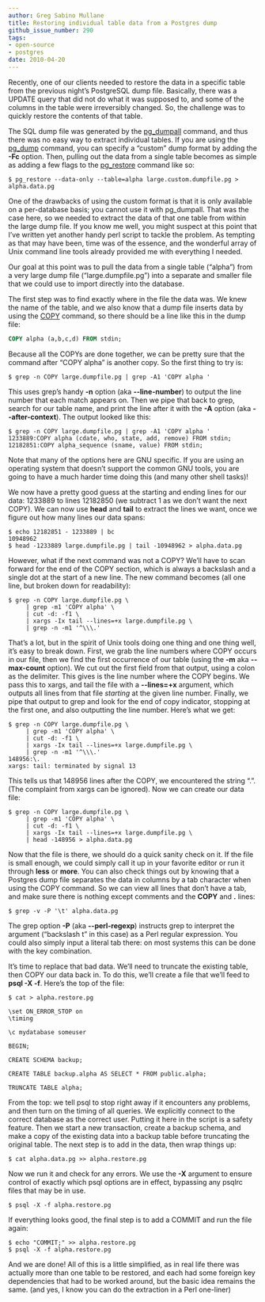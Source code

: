 ```yaml
---
author: Greg Sabino Mullane
title: Restoring individual table data from a Postgres dump
github_issue_number: 290
tags:
- open-source
- postgres
date: 2010-04-20
---
```




Recently, one of our clients needed to restore the data in a specific table from the previous night’s PostgreSQL dump file. Basically, there was a UPDATE query that did not do what it was supposed to, and some of the columns in the table were irreversibly changed. So, the challenge was to quickly restore the contents of that table.

The SQL dump file was generated by the [pg_dumpall](https://www.postgresql.org/docs/current/static/app-pg-dumpall.html) command, and thus there was no easy way to extract individual tables. If you are using the [pg_dump](https://www.postgresql.org/docs/current/static/app-pgdump.html) command, you can specify a “custom” dump format by adding the **-Fc** option. Then, pulling out the data from a single table becomes as simple as adding a few flags to the [pg_restore](https://www.postgresql.org/docs/current/static/app-pgrestore.html) command like so:

```shell
$ pg_restore --data-only --table=alpha large.custom.dumpfile.pg > alpha.data.pg
```

One of the drawbacks of using the custom format is that it is only available on a per-database basis; you cannot use it with pg_dumpall. That was the case here, so we needed to extract the data of that one table from within the large dump file. If you know me well, you might suspect at this point that I’ve written yet another handy perl script to tackle the problem. As tempting as that may have been, time was of the essence, and the wonderful array of Unix command line tools already provided me with everything I needed.

Our goal at this point was to pull the data from a single table (“alpha”) from a very large dump file (“large.dumpfile.pg”) into a separate and smaller file that we could use to import directly into the database.

The first step was to find exactly where in the file the data was. We knew the name of the table, and we also know that a dump file inserts data by using the [COPY](https://www.postgresql.org/docs/current/static/sql-copy.html) command, so there should be a line like this in the dump file:

```sql
COPY alpha (a,b,c,d) FROM stdin;
```

Because all the COPYs are done together, we can be pretty sure that the command after “COPY alpha” is another copy. So the first thing to try is:

```shell
$ grep -n COPY large.dumpfile.pg | grep -A1 'COPY alpha '
```

This uses grep’s handy **-n** option (aka **--line-number**) to output the line number that each match appears on. Then we pipe that back to grep, search for our table name, and print the line after it with the **-A** option (aka **--after-context**). The output looked like this:

```shell
$ grep -n COPY large.dumpfile.pg | grep -A1 'COPY alpha '
1233889:COPY alpha (cdate, who, state, add, remove) FROM stdin;
12182851:COPY alpha_sequence (sname, value) FROM stdin;
```

Note that many of the options here are GNU specific. If you are using an operating system that doesn’t support the common GNU tools, you are going to have a much harder time doing this (and many other shell tasks)!

We now have a pretty good guess at the starting and ending lines for our data: 1233889 to lines 12182850 (we subtract 1 as we don’t want the next COPY). We can now use **head** and **tail** to extract the lines we want, once we figure out how many lines our data spans:

```shell
$ echo 12182851 - 1233889 | bc
10948962
$ head -1233889 large.dumpfile.pg | tail -10948962 > alpha.data.pg
```

However, what if the next command was not a COPY? We’ll have to scan forward for the end of the COPY section, which is always a backslash and a single dot at the start of a new line. The new command becomes (all one line, but broken down for readability):

```shell
$ grep -n COPY large.dumpfile.pg \
     | grep -m1 'COPY alpha' \
     | cut -d: -f1 \
     | xargs -Ix tail --lines=+x large.dumpfile.pg \
     | grep -n -m1 '^\\\.'
```

That’s a lot, but in the spirit of Unix tools doing one thing and one thing well, it’s easy to break down. First, we grab the line numbers where COPY occurs in our file, then we find the first occurrence of our table (using the **-m** aka **--max-count** option). We cut out the first field from that output, using a colon as the delimiter. This gives is the line number where the COPY begins. We pass this to xargs, and tail the file with a **--lines=+x** argument, which outputs all lines from that file *starting* at the given line number. Finally, we pipe that output to grep and look for the end of copy indicator, stopping at the first one, and also outputting the line number. Here’s what we get:

```shell
$ grep -n COPY large.dumpfile.pg \
     | grep -m1 'COPY alpha' \
     | cut -d: -f1 \
     | xargs -Ix tail --lines=+x large.dumpfile.pg \
     | grep -n -m1 '^\\\.'
148956:\.
xargs: tail: terminated by signal 13
```

This tells us that 148956 lines after the COPY, we encountered the string “\.”. (The complaint from xargs can be ignored). Now we can create our data file:

```shell
$ grep -n COPY large.dumpfile.pg \
     | grep -m1 'COPY alpha' \
     | cut -d: -f1 \
     | xargs -Ix tail --lines=+x large.dumpfile.pg \
     | head -148956 > alpha.data.pg
```

Now that the file is there, we should do a quick sanity check on it. If the file is small enough, we could simply call it up in your favorite editor or run it through **less** or **more**. You can also check things out by knowing that a Postgres dump file separates the data in columns by a tab character when using the COPY command. So we can view all lines that don’t have a tab, and make sure there is nothing except comments and the **COPY** and **\.** lines:

```shell
$ grep -v -P '\t' alpha.data.pg
```

The grep option **-P** (aka **--perl-regexp**) instructs grep to interpret the argument (“backslash t” in this case) as a Perl regular expression. You could also simply input a literal tab there: on most systems this can be done with the **<ctrl-v><TAB>** key combination.

It’s time to replace that bad data. We’ll need to truncate the existing table, then COPY our data back in. To do this, we’ll create a file that we’ll feed to **psql -X -f**. Here’s the top of the file:

```shell
$ cat > alpha.restore.pg

\set ON_ERROR_STOP on
\timing

\c mydatabase someuser

BEGIN;

CREATE SCHEMA backup;

CREATE TABLE backup.alpha AS SELECT * FROM public.alpha;

TRUNCATE TABLE alpha;
```

From the top: we tell psql to stop right away if it encounters any problems, and then turn on the timing of all queries. We explicitly connect to the correct database as the correct user. Putting it here in the script is a safety feature. Then we start a new transaction, create a backup schema, and make a copy of the existing data into a backup table before truncating the original table. The next step is to add in the data, then wrap things up:

```shell
$ cat alpha.data.pg >> alpha.restore.pg
```

Now we run it and check for any errors. We use the **-X** argument to ensure control of exactly which psql options are in effect, bypassing any psqlrc files that may be in use.

```shell
$ psql -X -f alpha.restore.pg
```

If everything looks good, the final step is to add a COMMIT and run the file again:

```shell
$ echo "COMMIT;" >> alpha.restore.pg
$ psql -X -f alpha.restore.pg
```

And we are done! All of this is a little simplified, as in real life there was actually more than one table to be restored, and each had some foreign key dependencies that had to be worked around, but the basic idea remains the same. (and yes, I know you can do the extraction in a Perl one-liner)


